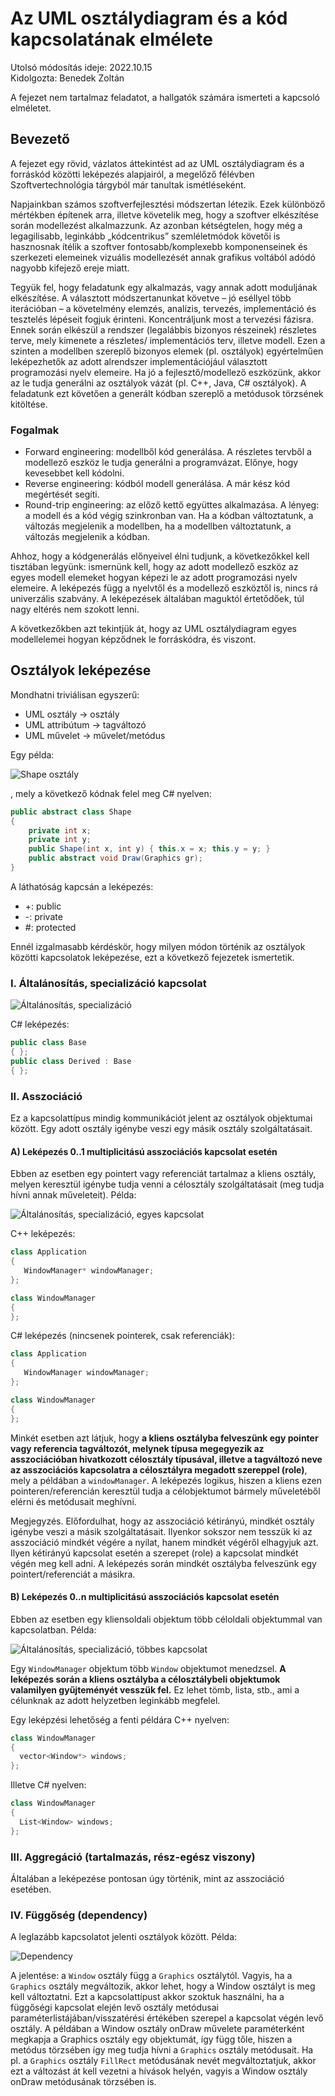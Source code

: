 # Az UML osztálydiagram és a kód kapcsolatának elmélete

Utolsó módosítás ideje: 2022.10.15  
Kidolgozta: Benedek Zoltán

A fejezet nem tartalmaz feladatot, a hallgatók számára ismerteti a kapcsoló elméletet.

## Bevezető

A fejezet egy rövid, vázlatos áttekintést ad az UML osztálydiagram és a forráskód közötti leképezés alapjairól, a megelőző félévben Szoftvertechnológia tárgyból már tanultak ismétléseként.

Napjainkban számos szoftverfejlesztési módszertan létezik. Ezek különböző mértékben építenek arra, illetve követelik meg, hogy a szoftver elkészítése során modellezést alkalmazzunk. Az azonban kétségtelen, hogy még a legagilisabb, leginkább „kódcentrikus” szemléletmódok követői is hasznosnak ítélik a szoftver fontosabb/komplexebb komponenseinek és szerkezeti elemeinek vizuális modellezését annak grafikus voltából adódó nagyobb kifejező ereje miatt.

Tegyük fel, hogy feladatunk egy alkalmazás, vagy annak adott moduljának elkészítése. A választott módszertanunkat követve – jó eséllyel több iterációban – a követelmény elemzés, analízis, tervezés, implementáció és tesztelés lépéseit fogjuk érinteni. Koncentráljunk most a tervezési fázisra. Ennek során elkészül a rendszer (legalábbis bizonyos részeinek) részletes terve, mely kimenete a részletes/ implementációs terv, illetve modell. Ezen a szinten a modellben szereplő bizonyos elemek (pl. osztályok) egyértelműen leképezhetők az adott alrendszer implementációjául választott programozási nyelv elemeire. Ha jó a fejlesztő/modellező eszközünk, akkor az le tudja generálni az osztályok vázát (pl. C++, Java, C# osztályok). A feladatunk ezt követően a generált kódban szereplő a metódusok törzsének kitöltése.

### Fogalmak

- Forward engineering: modellből kód generálása. A részletes tervből a modellező eszköz le tudja generálni a programvázat. Előnye, hogy kevesebbet kell kódolni.
- Reverse engineering: kódból modell generálása. A már kész kód megértését segíti.
- Round-trip engineering: az előző kettő együttes alkalmazása. A lényeg: a modell és a kód végig szinkronban van. Ha a kódban változtatunk, a változás megjelenik a modellben, ha a modellben változtatunk, a változás megjelenik a kódban.

Ahhoz, hogy a kódgenerálás előnyeivel élni tudjunk, a következőkkel kell tisztában legyünk: ismernünk kell, hogy az adott modellező eszköz az egyes modell elemeket hogyan képezi le az adott programozási nyelv elemeire. A leképezés függ a nyelvtől és a modellező eszköztől is, nincs rá univerzális szabvány. A leképezések általában maguktól értetődőek, túl nagy eltérés nem szokott lenni.

A következőkben azt tekintjük át, hogy az UML osztálydiagram egyes modellelemei hogyan képződnek le forráskódra, és viszont.

## Osztályok leképezése

Mondhatni triviálisan egyszerű:

- UML osztály -> osztály
- UML attribútum -> tagváltozó
- UML művelet -> művelet/metódus

Egy példa:

![Shape osztály](images/shapeclass.png)

, mely a következő kódnak felel meg C# nyelven:

```cs
public abstract class Shape
{
    private int x;
    private int y;
    public Shape(int x, int y) { this.x = x; this.y = y; }
    public abstract void Draw(Graphics gr);
}
```

A láthatóság kapcsán a leképezés:

- +: public
- -: private
- \#: protected

Ennél izgalmasabb kérdéskör, hogy milyen módon történik az osztályok közötti kapcsolatok leképezése, ezt a következő fejezetek ismertetik.

### I. Általánosítás, specializáció kapcsolat

![Általánosítás, specializáció](images/alt-spec.png)

C# leképezés:

```cs
public class Base
{ };
public class Derived : Base
{ };
```

### II. Asszociáció

Ez a kapcsolattípus mindig kommunikációt jelent az osztályok objektumai között. Egy adott osztály igénybe veszi egy másik osztály szolgáltatásait.

#### A) Leképezés 0..1 multiplicitású asszociációs kapcsolat esetén

Ebben az esetben egy pointert vagy referenciát tartalmaz a kliens osztály, melyen keresztül igénybe tudja venni a célosztály szolgáltatásait (meg tudja hívni annak műveleteit).
Példa:

![Általánosítás, specializáció, egyes kapcsolat](images/association-single.png)

C++ leképezés:

```cpp
class Application
{
   WindowManager* windowManager;
};

class WindowManager
{
};
```

C# leképezés (nincsenek pointerek, csak referenciák):

```cs
class Application
{
   WindowManager windowManager;
};

class WindowManager
{
};
```

Minkét esetben azt látjuk, hogy **a kliens osztályba felveszünk egy pointer vagy referencia tagváltozót, melynek típusa megegyezik az asszociációban hivatkozott célosztály típusával, illetve a tagváltozó neve az asszociációs kapcsolatra a célosztályra megadott szereppel (role)**, mely a példában a `windowManager`.
A leképezés logikus, hiszen a kliens ezen pointeren/referencián keresztül tudja a célobjektumot bármely műveletéből elérni és metódusait meghívni.

Megjegyzés. Előfordulhat, hogy az asszociáció kétirányú, mindkét osztály igénybe veszi a másik szolgáltatásait. Ilyenkor sokszor nem tesszük ki az asszociáció mindkét végére a nyilat, hanem mindkét végéről elhagyjuk azt. Ilyen kétirányú kapcsolat esetén a szerepet (role) a kapcsolat mindkét végén meg kell adni. A leképezés során mindkét osztályba felveszünk egy pointert/referenciát a másikra.

#### B) Leképezés 0..n multiplicitású asszociációs kapcsolat esetén

Ebben az esetben egy kliensoldali objektum több céloldali objektummal van kapcsolatban. Példa:

![Általánosítás, specializáció, többes kapcsolat](images/association-multiple.png)

Egy `WindowManager` objektum több `Window` objektumot menedzsel. **A leképezés során a kliens osztályba a célosztálybeli objektumok valamilyen gyűjteményét vesszük fel.** Ez lehet tömb, lista, stb., ami a célunknak az adott helyzetben leginkább megfelel.

Egy leképzési lehetőség a fenti példára C++ nyelven:

```cpp
class WindowManager
{
  vector<Window*> windows;
};
```

Illetve C# nyelven:

```cs
class WindowManager
{
  List<Window> windows; 
};
```

### III. Aggregáció (tartalmazás, rész-egész viszony)

Általában a leképezése pontosan úgy történik, mint az asszociáció esetében.

### IV. Függőség (dependency)

A leglazább kapcsolatot jelenti osztályok között. Példa:

![Dependency](images/dependency.png)

A jelentése: a `Window` osztály függ a `Graphics` osztálytól. Vagyis, ha a `Graphics` osztály megváltozik, akkor lehet, hogy a Window osztályt is meg kell változtatni.
Ezt a kapcsolattípust akkor szoktuk használni, ha a függőségi kapcsolat elején levő osztály metódusai paraméterlistájában/visszatérési értékében szerepel a kapcsolat végén levő osztály. A példában a Window osztály onDraw művelete paraméterként megkapja a Graphics osztály egy objektumát, így függ tőle, hiszen a metódus törzsében így meg tudja hívni a `Graphics` osztály metódusait. Ha pl. a `Graphics` osztály `FillRect` metódusának nevét megváltoztatjuk, akkor ezt a változást át kell vezetni a hívások helyén, vagyis a Window osztály onDraw metódusának törzsében is.
